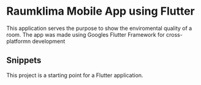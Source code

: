 # Raumklima Mobile App using Flutter

This application serves the purpose to show the enviromental quality of a room.
The app was made using Googles Flutter Framework for cross-platformn development

## Snippets

This project is a starting point for a Flutter application.

